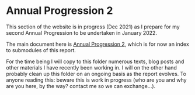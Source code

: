 # Annual Progression 2

This section of the website is in progress (Dec 2021) as I prepare for my second Annual Progression to be undertaken in January 2022.

The main document here is [Annual Progression 2](Annual-Progression-2.md), which is for now an index to submodules of this report.

For the time being I will copy to this folder numerous texts, blog posts and other materials I have recently been working in. I will on the other hand probably clean up this folder on an ongoing basis as the report evolves. To anyone reading this: beware this is work in progress (who are you and why are you here, by the way? contact me so we can exchange...).
